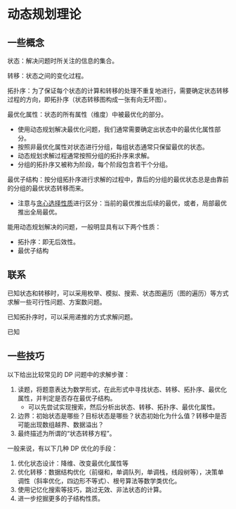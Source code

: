 # 动态规划理论

## 一些概念

状态：解决问题时所关注的信息的集合。

转移：状态之间的变化过程。

拓扑序：为了保证每个状态的计算和转移的处理不重复地进行，需要确定状态转移过程的方向，即拓扑序（状态转移图构成一张有向无环图）。

最优化属性：状态的所有属性（维度）中被最优化的部分。

- 使用动态规划解决最优化问题，我们通常需要确定出状态中的最优化属性部分。
- 按照非最优化属性对状态进行分组，每组状态通常只保留最优的状态。
- 动态规划求解过程通常按照分组的拓扑序来求解。
- 分组的拓扑序又被称为阶段，每个阶段包含若干个分组。

最优子结构：按分组拓扑序进行求解的过程中，靠后的分组的最优状态总是由靠前的分组的最优状态转移而来。

- 注意与[贪心选择性质](../L2/greedy/intro.md)进行区分：当前的最优推出后续的最优，或者，局部最优推出全局最优。

能用动态规划解决的问题，一般明显具有以下两个性质：

- 拓扑序：即无后效性。
- 最优子结构

## 联系

已知状态和转移时，可以采用枚举、模拟、搜索、状态图遍历（图的遍历）等方式求解一些可行性问题、方案数问题。

已知拓扑序时，可以采用递推的方式求解问题。

已知

## 一些技巧

以下给出比较常见的 DP 问题中的求解步骤：

1. 读题，将题意表达为数学形式，在此形式中寻找状态、转移、拓扑序、最优化属性，并判定是否存在最优子结构。
   - 可以先尝试实现搜索，然后分析出状态、转移、拓扑序、最优化属性。
2. 边界：初始状态是哪些？目标状态是哪些？状态初始化为什么值？转移中是否可能出现数组越界、数据溢出？
3. 最终描述为所谓的“状态转移方程”。

一般来说，有以下几种 DP 优化的手段：

1. 优化状态设计：降维、改变最优化属性等
2. 优化转移：数据结构优化（前缀和，单调队列，单调栈，线段树等），决策单调性（斜率优化，四边形不等式）、根号算法等数学类优化。
3. 使用记忆化搜索等技巧，跳过无效、非法状态的计算。
4. 进一步挖掘更多的子结构性质。


